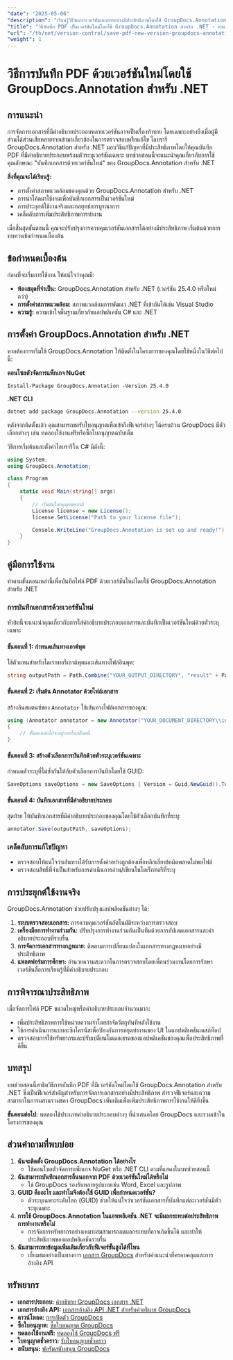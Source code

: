 ```yaml
---
"date": "2025-05-06"
"description": "เรียนรู้วิธีจัดการเวอร์ชันเอกสารอย่างมีประสิทธิภาพโดยใช้ GroupDocs.Annotation สำหรับ .NET คู่มือนี้ครอบคลุมถึงการตั้งค่า การใช้งาน และแอปพลิเคชันจริง"
"title": "วิธีบันทึก PDF เป็นเวอร์ชันใหม่โดยใช้ GroupDocs.Annotation สำหรับ .NET - คำแนะนำทีละขั้นตอน"
"url": "/th/net/version-control/save-pdf-new-version-groupdocs-annotation-net/"
"weight": 1
---
```


# วิธีการบันทึก PDF ด้วยเวอร์ชันใหม่โดยใช้ GroupDocs.Annotation สำหรับ .NET

## การแนะนำ

การจัดการเอกสารที่มีคำอธิบายประกอบหลายเวอร์ชันอาจเป็นเรื่องท้าทาย โดยเฉพาะอย่างยิ่งเมื่อผู้มีส่วนได้ส่วนเสียหลายรายเข้ามาเกี่ยวข้องในการตรวจสอบหรือแก้ไข ไลบรารี GroupDocs.Annotation สำหรับ .NET มอบวิธีแก้ปัญหาที่มีประสิทธิภาพโดยให้คุณบันทึก PDF ที่มีคำอธิบายประกอบพร้อมตัวระบุเวอร์ชันเฉพาะ บทช่วยสอนนี้จะแนะนำคุณเกี่ยวกับการใช้คุณลักษณะ "บันทึกเอกสารด้วยเวอร์ชันใหม่" ของ GroupDocs.Annotation สำหรับ .NET

**สิ่งที่คุณจะได้เรียนรู้:**
- การตั้งค่าสภาพแวดล้อมของคุณด้วย GroupDocs.Annotation สำหรับ .NET
- การนำโค้ดมาใช้งานเพื่อบันทึกเอกสารเป็นเวอร์ชันใหม่
- การประยุกต์ใช้งานจริงและกลยุทธ์การบูรณาการ
- เคล็ดลับการเพิ่มประสิทธิภาพการทำงาน

เมื่อสิ้นสุดขั้นตอนนี้ คุณจะปรับปรุงการควบคุมเวอร์ชันเอกสารได้อย่างมีประสิทธิภาพ เริ่มต้นด้วยการทบทวนข้อกำหนดเบื้องต้น

## ข้อกำหนดเบื้องต้น

ก่อนที่จะเริ่มการใช้งาน ให้แน่ใจว่าคุณมี:
- **ห้องสมุดที่จำเป็น:** GroupDocs.Annotation สำหรับ .NET (เวอร์ชัน 25.4.0 หรือใหม่กว่า)
- **การตั้งค่าสภาพแวดล้อม:** สภาพแวดล้อมการพัฒนา .NET ที่เข้ากันได้เช่น Visual Studio
- **ความรู้:** ความเข้าใจพื้นฐานเกี่ยวกับแอปพลิเคชัน C# และ .NET

## การตั้งค่า GroupDocs.Annotation สำหรับ .NET

หากต้องการเริ่มใช้ GroupDocs.Annotation ให้ติดตั้งในโครงการของคุณโดยใช้หนึ่งในวิธีต่อไปนี้:

**คอนโซลตัวจัดการแพ็กเกจ NuGet**
```plaintext
Install-Package GroupDocs.Annotation -Version 25.4.0
```

**.NET CLI**
```bash
dotnet add package GroupDocs.Annotation --version 25.4.0
```

หลังจากติดตั้งแล้ว คุณสามารถขอรับใบอนุญาตเพื่อเข้าถึงฟีเจอร์ต่างๆ ได้ครบถ้วน GroupDocs มีตัวเลือกต่างๆ เช่น ทดลองใช้งานฟรีหรือซื้อใบอนุญาตฉบับเต็ม

วิธีการเริ่มต้นและตั้งค่าไลบรารีใน C# มีดังนี้:
```csharp
using System;
using GroupDocs.Annotation;

class Program
{
    static void Main(string[] args)
    {
        // เริ่มต้นใบอนุญาตหากมี
        License license = new License();
        license.SetLicense("Path to your license file");

        Console.WriteLine("GroupDocs.Annotation is set up and ready!");
    }
}
```

## คู่มือการใช้งาน

ทำตามขั้นตอนเหล่านี้เพื่อบันทึกไฟล์ PDF ด้วยเวอร์ชันใหม่โดยใช้ GroupDocs.Annotation สำหรับ .NET

### การบันทึกเอกสารด้วยเวอร์ชันใหม่

หัวข้อนี้จะแนะนำคุณเกี่ยวกับการใส่คำอธิบายประกอบเอกสารและบันทึกเป็นเวอร์ชันใหม่ด้วยตัวระบุเฉพาะ

#### ขั้นตอนที่ 1: กำหนดเส้นทางเอาต์พุต
ใช้ตัวแทนสำหรับไดเรกทอรีเอาต์พุตและเส้นทางไฟล์อินพุต:
```csharp
string outputPath = Path.Combine("YOUR_OUTPUT_DIRECTORY", "result" + Path.GetExtension("YOUR_DOCUMENT_DIRECTORY\\input.pdf"));
```

#### ขั้นตอนที่ 2: เริ่มต้น Annotator ด้วยไฟล์เอกสาร
สร้างอินสแตนซ์ของ `Annotator` ใช้เส้นทางไฟล์เอกสารของคุณ:
```csharp
using (Annotator annotator = new Annotator("YOUR_DOCUMENT_DIRECTORY\\input.pdf"))
{
    // ขั้นตอนต่อไปจะอยู่ภายในบล็อคนี้
}
```

#### ขั้นตอนที่ 3: สร้างตัวเลือกการบันทึกด้วยตัวระบุเวอร์ชันเฉพาะ
กำหนดตัวระบุที่ไม่ซ้ำกันให้กับตัวเลือกการบันทึกโดยใช้ GUID:
```csharp
SaveOptions saveOptions = new SaveOptions { Version = Guid.NewGuid().ToString() };
```

#### ขั้นตอนที่ 4: บันทึกเอกสารที่มีคำอธิบายประกอบ
สุดท้าย ให้บันทึกเอกสารที่มีคำอธิบายประกอบของคุณโดยใช้ตัวเลือกบันทึกที่ระบุ:
```csharp
annotator.Save(outputPath, saveOptions);
```

### เคล็ดลับการแก้ไขปัญหา
- ตรวจสอบให้แน่ใจว่าเส้นทางได้รับการตั้งค่าอย่างถูกต้องเพื่อหลีกเลี่ยงข้อผิดพลาดไม่พบไฟล์
- ตรวจสอบสิทธิ์ที่จำเป็นสำหรับการดำเนินการอ่าน/เขียนในไดเร็กทอรีที่ระบุ

## การประยุกต์ใช้งานจริง

GroupDocs.Annotation ช่วยปรับปรุงแอปพลิเคชันต่างๆ ได้:
1. **ระบบตรวจสอบเอกสาร:** การควบคุมเวอร์ชันอัตโนมัติระหว่างการตรวจสอบ
2. **เครื่องมือการทำงานร่วมกัน:** ปรับปรุงการทำงานร่วมกันเป็นทีมด้วยการอัปเดตเอกสารและคำอธิบายประกอบที่ราบรื่น
3. **การจัดการเอกสารทางกฎหมาย:** ติดตามการเปลี่ยนแปลงในเอกสารทางกฎหมายอย่างมีประสิทธิภาพ
4. **แพลตฟอร์มการศึกษา:** อำนวยความสะดวกในการตรวจสอบโดยเพื่อนร่วมงานโดยการรักษาเวอร์ชันสื่อการเรียนรู้ที่มีคำอธิบายประกอบ

## การพิจารณาประสิทธิภาพ
เมื่อจัดการไฟล์ PDF ขนาดใหญ่หรือคำอธิบายประกอบจำนวนมาก:
- เพิ่มประสิทธิภาพการใช้หน่วยความจำโดยกำจัดวัตถุทันทีหลังใช้งาน
- ใช้การดำเนินการแบบอะซิงโครนัสเพื่อป้องกันการหยุดทำงานของ UI ในแอปพลิเคชันเดสก์ท็อป
- ตรวจสอบการใช้ทรัพยากรและปรับเปลี่ยนโมเดลเธรดของแอปพลิเคชันของคุณเพื่อประสิทธิภาพที่ดีขึ้น

## บทสรุป
บทช่วยสอนนี้สาธิตวิธีการบันทึก PDF ที่มีเวอร์ชันใหม่โดยใช้ GroupDocs.Annotation สำหรับ .NET ซึ่งเป็นฟีเจอร์สำคัญสำหรับการจัดการเอกสารอย่างมีประสิทธิภาพ สำรวจฟีเจอร์และความสามารถในการผสานรวมของ GroupDocs เพิ่มเติมเพื่อเพิ่มประสิทธิภาพการใช้งานให้ดียิ่งขึ้น

**ขั้นตอนต่อไป:** ทดลองใช้ประเภทคำอธิบายประกอบต่างๆ ที่นำเสนอโดย GroupDocs และรวมเข้าในโครงการของคุณ

## ส่วนคำถามที่พบบ่อย
1. **ฉันจะติดตั้ง GroupDocs.Annotation ได้อย่างไร**
   - ใช้คอนโซลตัวจัดการแพ็กเกจ NuGet หรือ .NET CLI ตามที่แสดงในบทช่วยสอนนี้
2. **ฉันสามารถบันทึกเอกสารอื่นนอกจาก PDF ด้วยเวอร์ชันใหม่ได้หรือไม่**
   - ใช่ GroupDocs รองรับหลายรูปแบบเช่น Word, Excel และรูปภาพ
3. **GUID คืออะไร และทำไมจึงต้องใช้ GUID เพื่อกำหนดเวอร์ชัน?**
   - ตัวระบุเฉพาะระดับโลก (GUID) ช่วยให้แน่ใจว่าเวอร์ชันเอกสารที่บันทึกแต่ละเวอร์ชันมีตัวระบุเฉพาะ
4. **การใช้ GroupDocs.Annotation ในแอพพลิเคชัน .NET จะมีผลกระทบต่อประสิทธิภาพการทำงานหรือไม่**
   - การจัดการทรัพยากรอย่างเหมาะสมสามารถลดผลกระทบที่อาจเกิดขึ้นได้ และทำให้ประสิทธิภาพของแอปพลิเคชันราบรื่น
5. **ฉันสามารถหาข้อมูลเพิ่มเติมเกี่ยวกับฟีเจอร์ขั้นสูงได้ที่ไหน**
   - เยี่ยมชมอย่างเป็นทางการ [เอกสาร GroupDocs](https://docs.groupdocs.com/annotation/net/) สำหรับคำแนะนำที่ครอบคลุมและการอ้างอิง API

## ทรัพยากร
- **เอกสารประกอบ:** [คำอธิบาย GroupDocs เอกสาร .NET](https://docs.groupdocs.com/annotation/net/)
- **เอกสารอ้างอิง API:** [เอกสารอ้างอิง API .NET สำหรับคำอธิบาย GroupDocs](https://reference.groupdocs.com/annotation/net/)
- **ดาวน์โหลด:** [การเปิดตัว GroupDocs](https://releases.groupdocs.com/annotation/net/)
- **ซื้อใบอนุญาต:** [ซื้อใบอนุญาต GroupDocs](https://purchase.groupdocs.com/buy)
- **ทดลองใช้งานฟรี:** [ทดลองใช้ GroupDocs ฟรี](https://releases.groupdocs.com/annotation/net/)
- **ใบอนุญาตชั่วคราว:** [รับใบอนุญาตชั่วคราว](https://purchase.groupdocs.com/temporary-license/)
- **สนับสนุน:** [ฟอรัมสนับสนุน GroupDocs](https://forum.groupdocs.com/c/annotation/)